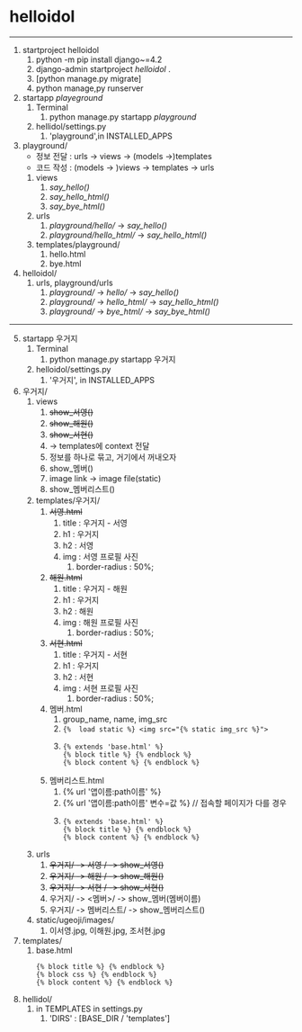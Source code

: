# helloidol

---

1. startproject helloidol
    1. python -m pip install django~=4.2
    2. django-admin startproject _helloidol_ .
    3. [python manage.py migrate]
    4. python manage,py runserver
2. startapp _playeground_
   1. Terminal
      1. python manage.py startapp _playground_
   2. hellidol/settings.py
      1. 'playground',in INSTALLED_APPS
3. playground/
   - 정보 전달 : urls -> views -> (models ->)templates
   - 코드 작성 : (models -> )views -> templates -> urls
   1. views
      1. _say_hello()_
      2. _say_hello_html()_
      3. _say_bye_html()_
   2. urls
      1. _playground/hello/_ -> _say_hello()_
      2. _playground/hello_html/_ -> _say_hello_html()_
   3. templates/playground/
      1. hello.html
      2. bye.html
4. helloidol/
   1. urls, playground/urls
      1. _playground/_ -> _hello/_ -> _say_hello()_
      2. _playground/_ -> _hello_html/_ -> _say_hello_html()_
      3. _playground/_ -> _bye_html/_ -> _say_bye_html()_
---
5. startapp 우거지
   1. Terminal
      1. python manage.py startapp 우거지
   2. helloidol/settings.py
      1. '우거지', in INSTALLED_APPS
6. 우거지/
   1. views
      1. ~~show_서영()~~
      2. ~~show_해원()~~
      3. ~~show_서현()~~
      4. -> templates에 context 전달
      5. 정보를 하나로 묶고, 거기에서 꺼내오자
      6. show_멤버()
      7. image link -> image file(static)
      8. show_멤버리스트()
   2. templates/우거지/
      1. ~~서영.html~~
         1. title : 우거지 - 서영
         2. h1 : 우거지
         3. h2 : 서영
         4. img : 서영 프로필 사진
            1. border-radius : 50%;
      2. ~~해원.html~~
         1. title : 우거지 - 해원
         2. h1 : 우거지
         3. h2 : 해원
         4. img : 해원 프로필 사진
            1. border-radius : 50%;
      3. ~~서현.html~~
         1. title : 우거지 - 서현
         2. h1 : 우거지
         3. h2 : 서현
         4. img : 서현 프로필 사진
            1. border-radius : 50%;
      4. 멤버.html
         1. group_name, name, img_src
         2. `{%  load static %} <img src="{% static img_src %}">`
         3. ```
            {% extends 'base.html' %}
            {% block title %} {% endblock %}
            {% block content %} {% endblock %}
            ```
      5. 멤버리스트.html
         1. {% url '앱이름:path이름' %}
         2. {% url '앱이름:path이름' 변수=값 %} // 접속할 페이지가 다를 경우
         3. ```
            {% extends 'base.html' %}
            {% block title %} {% endblock %}
            {% block content %} {% endblock %}
            ```
   3. urls
      1. ~~우거지/ -> 서영 / -> show_서영()~~
      2. ~~우거지/ -> 해원 / -> show_해원()~~
      3. ~~우거지/ -> 서현 / -> show_서현()~~
      4. 우거지/ -> <멤버>/ -> show_멤버(멤버이름)
      5. 우거지/ -> 멤버리스트/ -> show_멤버리스트()
   4. static/ugeoji/images/
      1. 이서영.jpg, 이해원.jpg, 조서현.jpg
7. templates/
   1. base.html
      ```
      {% block title %} {% endblock %}
      {% block css %} {% endblock %}
      {% block content %} {% endblock %}
      ``` 
8. hellidol/
   1. in TEMPLATES in settings.py
      1. 'DIRS' : [BASE_DIR / 'templates']